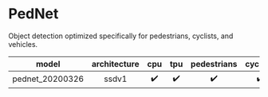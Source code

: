 # PedNet
Object detection optimized specifically for pedestrians, cyclists, and vehicles.

| model | architecture | cpu | tpu | pedestrians | cyclists | vehicles | scooters |
|---|:---:|:---:|:---:|:---:|:---:|:---:|:---:|
| pednet_20200326 | ssdv1 | ✔️ | ✔️ | ✔️ | ✔️ | ✔️ | ❌ | 
